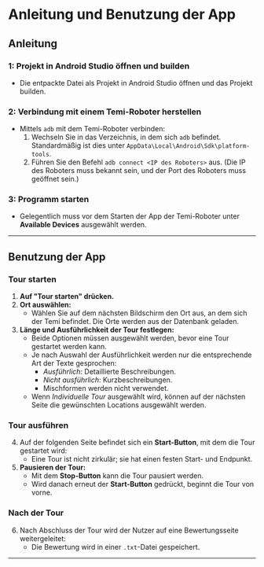 # Anleitung und Benutzung der App

## Anleitung

### 1: Projekt in Android Studio öffnen und builden
- Die entpackte Datei als Projekt in Android Studio öffnen und das Projekt builden.

### 2: Verbindung mit einem Temi-Roboter herstellen
- Mittels `adb` mit dem Temi-Roboter verbinden:
  1. Wechseln Sie in das Verzeichnis, in dem sich `adb` befindet. Standardmäßig ist dies unter `AppData\Local\Android\Sdk\platform-tools`.
  2. Führen Sie den Befehl `adb connect <IP des Roboters>` aus. (Die IP des Roboters muss bekannt sein, und der Port des Roboters muss geöffnet sein.)

### 3: Programm starten
- Gelegentlich muss vor dem Starten der App der Temi-Roboter unter **Available Devices** ausgewählt werden.

---

## Benutzung der App

### Tour starten
1. **Auf "Tour starten" drücken.**
2. **Ort auswählen:**
   - Wählen Sie auf dem nächsten Bildschirm den Ort aus, an dem sich der Temi befindet. Die Orte werden aus der Datenbank geladen.
3. **Länge und Ausführlichkeit der Tour festlegen:**
   - Beide Optionen müssen ausgewählt werden, bevor eine Tour gestartet werden kann.
   - Je nach Auswahl der Ausführlichkeit werden nur die entsprechende Art der Texte gesprochen:
     - *Ausführlich*: Detaillierte Beschreibungen.
     - *Nicht ausführlich*: Kurzbeschreibungen.
     - Mischformen werden nicht verwendet.
   - Wenn *Individuelle Tour* ausgewählt wird, können auf der nächsten Seite die gewünschten Locations ausgewählt werden.

### Tour ausführen
4. Auf der folgenden Seite befindet sich ein **Start-Button**, mit dem die Tour gestartet wird:
   - Eine Tour ist nicht zirkulär; sie hat einen festen Start- und Endpunkt.
5. **Pausieren der Tour:**
   - Mit dem **Stop-Button** kann die Tour pausiert werden.
   - Wird danach erneut der **Start-Button** gedrückt, beginnt die Tour von vorne.

### Nach der Tour
6. Nach Abschluss der Tour wird der Nutzer auf eine Bewertungsseite weitergeleitet:
   - Die Bewertung wird in einer `.txt`-Datei gespeichert.

--- 


